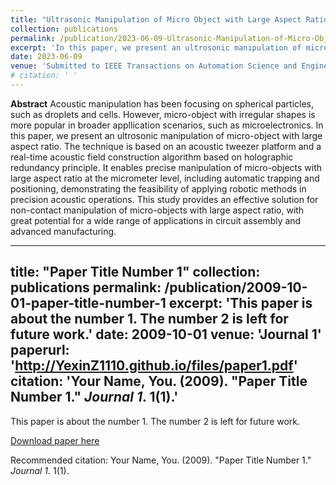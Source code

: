 ```yaml
---
title: "Ultrasonic Manipulation of Micro Object with Large Aspect Ratio by Multifocal Point Acoustic Tweezers"
collection: publications
permalink: /publication/2023-06-09-Ultrasonic-Manipulation-of-Micro-Object-with-Large-Aspect-Ratio-by-Multifocal-Point-Acoustic-Tweezers
excerpt: 'In this paper, we present an ultrosonic manipulation of micro-object with large aspect ratio. The technique is based on an acoustic tweezer platform and a real-time acoustic field construction algorithm based on holographic redundancy principle. It enables precise manipulation of micro-objects with large aspect ratio at the micrometer level, including automatic trapping and positioning, demonstrating the feasibility of applying robotic methods in precision acoustic operations. This study provides an effective solution for non-contact manipulation of micro-objects with large aspect ratio, with great potential for a wide range of applications in circuit assembly and advanced manufacturing.'
date: 2023-06-09
venue: 'Submitted to IEEE Transactions on Automation Science and Engineering'
# citation: ' '
---
```

**Abstract**
Acoustic manipulation has been focusing on spherical particles, such as droplets and cells. However, micro-object with irregular shapes is more popular in broader appllication scenarios, such as microelectronics. In this paper, we present an ultrosonic manipulation of micro-object with large aspect ratio. The technique is based on an acoustic tweezer platform and a real-time acoustic field construction algorithm based on holographic redundancy principle. It enables precise manipulation of micro-objects with large aspect ratio at the micrometer level, including automatic trapping and positioning, demonstrating the feasibility of applying robotic methods in precision acoustic operations. This study provides an effective solution for non-contact manipulation of micro-objects with large aspect ratio, with great potential for a wide range of applications in circuit assembly and advanced manufacturing.

<!-- Recommended citation:   -->
---
title: "Paper Title Number 1"
collection: publications
permalink: /publication/2009-10-01-paper-title-number-1
excerpt: 'This paper is about the number 1. The number 2 is left for future work.'
date: 2009-10-01
venue: 'Journal 1'
paperurl: 'http://YexinZ1110.github.io/files/paper1.pdf'
citation: 'Your Name, You. (2009). &quot;Paper Title Number 1.&quot; <i>Journal 1</i>. 1(1).'
---
This paper is about the number 1. The number 2 is left for future work.

[Download paper here](http://YexinZ1110.github.io/files/paper1.pdf)

Recommended citation: Your Name, You. (2009). "Paper Title Number 1." <i>Journal 1</i>. 1(1).
